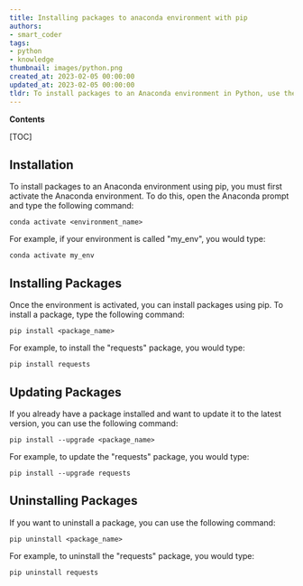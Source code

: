 ```yaml
---
title: Installing packages to anaconda environment with pip
authors:
- smart_coder
tags:
- python
- knowledge
thumbnail: images/python.png
created_at: 2023-02-05 00:00:00
updated_at: 2023-02-05 00:00:00
tldr: To install packages to an Anaconda environment in Python, use the `conda install` command in the Anaconda Prompt.
---
```


**Contents**

[TOC]

## Installation

To install packages to an Anaconda environment using pip, you must first activate the Anaconda environment. To do this, open the Anaconda prompt and type the following command:

`conda activate <environment_name>`

For example, if your environment is called "my_env", you would type:

`conda activate my_env`

## Installing Packages

Once the environment is activated, you can install packages using pip. To install a package, type the following command:

`pip install <package_name>`

For example, to install the "requests" package, you would type:

`pip install requests`

## Updating Packages

If you already have a package installed and want to update it to the latest version, you can use the following command:

`pip install --upgrade <package_name>`

For example, to update the "requests" package, you would type:

`pip install --upgrade requests`

## Uninstalling Packages

If you want to uninstall a package, you can use the following command:

`pip uninstall <package_name>`

For example, to uninstall the "requests" package, you would type:

`pip uninstall requests`
